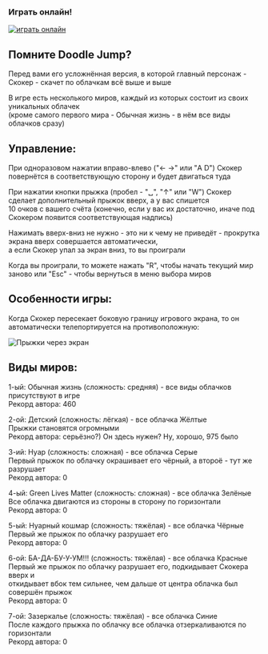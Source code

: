 ### Играть онлайн!
[![играть онлайн](https://img.shields.io/website?style=plastic&url=https%3A%2F%2Fauzmit.github.io%2FHexlet-Practice_31-group%2F)](https://auzmit.github.io/My_Prig-skok/)

## Помните Doodle Jump?
Перед вами его усложнённая версия, в которой главный персонаж -\
Скокер - скачет по облачкам всё выше и выше

В игре есть несколького миров, каждый из которых состоит из своих уникальных облачек\
(кроме самого первого мира - Обычная жизнь - в нём все виды облачков сразу)

## Управление:
При одноразовом нажатии вправо-влево ("← →" или "A D") Скокер повернётся в соответствующую сторону и будет двигаться туда

При нажатии кнопки прыжка (пробел - "␣", "↑" или "W") Скокер сделает дополнительный прыжок вверх, а у вас спишется\
10 очков с вашего счёта (конечно, если у вас их достаточно, иначе под Скокером появится соответствующая надпись)

Нажимать вверх-вниз не нужно - это ни к чему не приведёт - прокрутка экрана вверх совершается автоматически,\
а если Скокер упал за экран вниз, то вы проиграли

Когда вы проиграли, то можете нажать "R", чтобы начать текущий мир заново или "Esc" - чтобы вернуться в меню выбора миров

## Особенности игры:
Когда Скокер пересекает боковую границу игрового экрана, то он автоматически телепортируется на противоположную:

![Прыжки через экран](https://github.com/user-attachments/assets/5d2470d3-a103-411f-9d14-e435394da553)

## Виды миров:
1-ый: Обычная жизнь (сложность: средняя) - все виды облачков присутствуют в игре\
Рекорд автора: 460

2-ой: Детский (сложность: лёгкая) - все облачка Жёлтые\
Прыжки становятся огромными\
Рекорд автора: серьёзно?) Он здесь нужен? Ну, хорошо, 975 было

3-ий: Нуар (сложность: сложная) - все облачка Серые\
Первый прыжок по облачку окрашивает его чёрный, а второё - тут же разрушает\
Рекорд автора: 0

4-ый: Green Lives Matter (сложность: сложная) - все облачка Зелёные\
Все облачка двигаются из стороны в сторону по горизонтали\
Рекорд автора: 0

5-ый: Нуарный кошмар (сложность: тяжёлая) - все облачка Чёрные\
Первый же прыжок по облачку разрушает его\
Рекорд автора: 0

6-ой: БА-ДА-БУ-У-УМ!!! (сложность: тяжёлая) - все облачка Красные\
Первый же прыжок по облачку разрушает его, подкидывает Скокера вверх и\
откидывает вбок тем сильнее, чем дальше от центра облачка был совершён прыжок\
Рекорд автора: 0

7-ой: Зазеркалье (сложность: тяжёлая) - все облачка Синие\
После каждого прыжка по облачку все облачка отзеркаливаются по горизонтали\
Рекорд автора: 0
